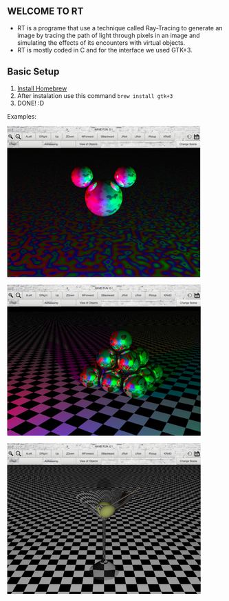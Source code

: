 ## WELCOME TO RT

- RT is a programe that use a technique called Ray-Tracing to generate an image by tracing the path of light through pixels in an image and simulating the effects of its encounters with virtual objects.
- RT is mostly coded in C and for the interface we used GTK+3.

## Basic Setup

1. [Install Homebrew](https://brew.sh/index_fr.html)
2. After instalation use this command `brew install gtk+3`
3. DONE! :D

Examples:

![alt text](https://github.com/Qwesaqwes/RT/blob/master/images/mickey.jpg)

![alt text](https://github.com/Qwesaqwes/RT/blob/master/images/pira.jpg)

![alt text](https://github.com/Qwesaqwes/RT/blob/master/images/copa.jpg)


